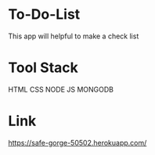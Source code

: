 # To-Do-List
This app will helpful to make a check list
# Tool Stack
HTML
CSS
NODE JS
MONGODB

# Link
https://safe-gorge-50502.herokuapp.com/
